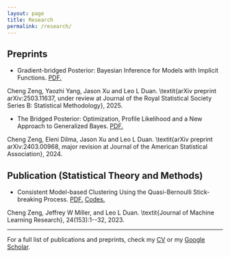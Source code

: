 ```yaml
---
layout: page
title: Research
permalink: /research/
---
```


## Preprints

- Gradient-bridged Posterior: Bayesian Inference for Models with Implicit Functions. [PDF.](https://arxiv.org/pdf/2503.11637)

Cheng Zeng, Yaozhi Yang, Jason Xu and Leo L Duan. \textit{arXiv preprint arXiv:2503.11637, under review at Journal of the Royal Statistical Society Series B: Statistical Methodology}, 2025.

- The Bridged Posterior: Optimization, Profile Likelihood and a New Approach to Generalized Bayes. [PDF.](https://arxiv.org/pdf/2403.00968)

Cheng Zeng, Eleni Dilma, Jason Xu and Leo L Duan. \textit{arXiv preprint arXiv:2403.00968, major revision at Journal of the American Statistical Association}, 2024.

## Publication (Statistical Theory and Methods)

- Consistent Model-based Clustering Using the Quasi-Bernoulli Stick-breaking Process. [PDF.](https://www.jmlr.org/papers/volume24/22-0436/22-0436.pdf) [Codes.](https://github.com/Zeng-Cheng/quasi-bernoulli-stick-breaking)

Cheng Zeng, Jeffrey W Miller, and Leo L Duan. \textit{Journal of Machine Learning Research}, 24(153):1--32, 2023.

---

For a full list of publications and preprints, check my [CV](cv/CV-ZengCheng.pdf) or my [Google Scholar](https://scholar.google.com/citations?user=ktE2k0EAAAAJ&hl=en).

